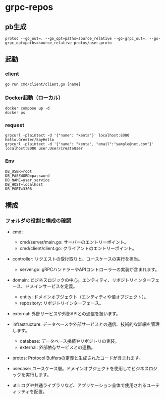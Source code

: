 # grpc-repos

## pb生成
```
protoc --go_out=. --go_opt=paths=source_relative --go-grpc_out=. --go-grpc_opt=paths=source_relative protos/user.proto
```

## 起動
### client
```
go run cmd/client/client.go [name]
```

### Docker起動（ローカル）
```
docker compose up -d
docker ps
```

### request
```
grpcurl -plaintext -d '{"name": "kenta"}' localhost:8080 hello.Greeter/SayHello
grpcurl -plaintext -d '{"name": "kenta", "email":"sample@net.com"}' localhost:8080 user.User/CreateUser
```


### Env
```
DB_USER=root
DB_PASSWORD=password
DB_NAME=user_service
DB_HOST=localhost
DB_PORT=3306

```


## 構成
### フォルダの役割と構成の確認
- cmd:
    - cmd/server/main.go: サーバーのエントリーポイント。
    - cmd/client/client.go: クライアントのエントリーポイント。

- controller:
リクエストの受け取りと、ユースケースの実行を担当。
    - server.go: gRPCハンドラーやAPIコントローラーの実装が含まれます。

- domain:
ビジネスロジックの中心。エンティティ、リポジトリインターフェース、ドメインサービスを定義。
    - entity: ドメインオブジェクト（エンティティや値オブジェクト）。
    - repository: リポジトリインターフェース。

- external:
外部サービスや外部APIとの通信を扱います。

- infrastructure:
データベースや外部サービスとの通信、技術的な詳細を管理します。
    - database: データベース接続やリポジトリの実装。
    - external: 外部依存サービスとの連携。

- protos:
Protocol Buffersの定義と生成されたコードが含まれます。

- usecase:
ユースケース層。ドメインオブジェクトを使用してビジネスロジックを実行します。

- util:
ログや共通ライブラリなど、アプリケーション全体で使用されるユーティリティを配置。